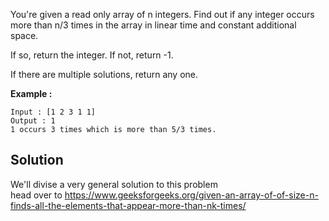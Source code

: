 <div ng-bind-html="trustedHtml" class="ng-binding"><p>You're given a read only array of n integers. Find out if any integer occurs more than n/3 times in the array in linear time and constant additional space.</p>
<p>If so, return the integer. If not, return -1.</p>
<p>If there are multiple solutions, return any one. </p>
<p><strong>Example :</strong></p>
<pre><code>Input : [1 2 3 1 1]
Output : 1 
1 occurs 3 times which is more than 5/3 times. 
</code></pre></div>

## Solution
We'll divise a very general solution to this problem  
head over to https://www.geeksforgeeks.org/given-an-array-of-of-size-n-finds-all-the-elements-that-appear-more-than-nk-times/